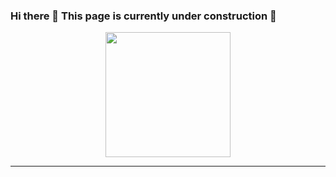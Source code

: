 ### Hi there 👋 This page is currently under construction 🚧

<!-- GIF: first placeholder, later own wolkencode gif logo -->
<div id="header" align="center">
  <img src="https://media.giphy.com/media/zZC2AqB84z7zFnlkbF/giphy.gif" width="200"/>
</div>

<!-- Social media + blog Badges -->

<!-- Tech stack I'm using-->

---



<!--
**norchen/norchen** is a ✨ _special_ ✨ repository because its `README.md` (this file) appears on your GitHub profile.

Here are some ideas to get you started:

- 🔭 I’m currently working on ...
- 🌱 I’m currently learning ...
- 👯 I’m looking to collaborate on ...
- 🤔 I’m looking for help with ...
- 💬 Ask me about ...
- 📫 How to reach me: ...
- 😄 Pronouns: ...
- ⚡ Fun fact: ...
-->

